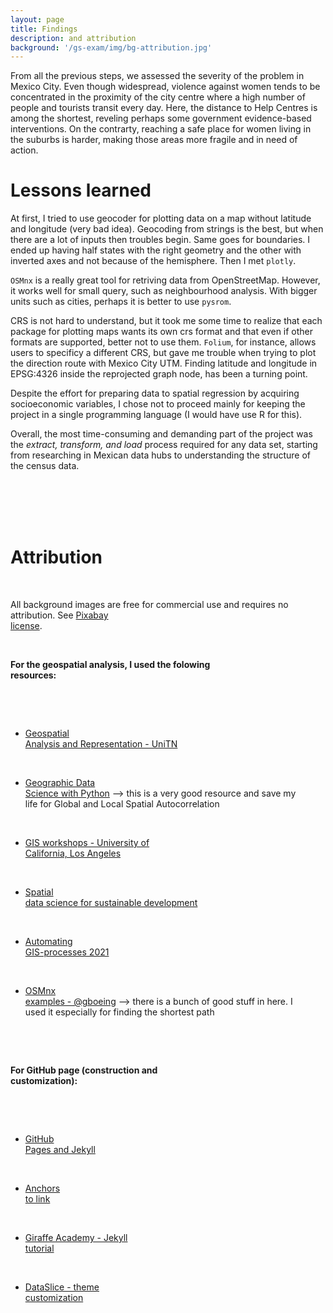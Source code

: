 ```yaml
---
layout: page
title: Findings
description: and attribution
background: '/gs-exam/img/bg-attribution.jpg'
---
```


From all the previous steps, we  assessed the severity of the problem in Mexico City.
Even though widespread, violence against women tends to be concentrated in the proximity of the city centre where a high number of people and tourists transit every day. Here, the distance to Help Centres is among the shortest, reveling perhaps some government evidence-based interventions. On the contrarty, reaching a safe place for women living in the suburbs is harder, making those areas more fragile and in need of action. 

# Lessons learned

At first, I tried to use geocoder for plotting data on a map without latitude and longitude (very bad idea).
Geocoding from strings is the best, but when there are a lot of inputs then troubles begin. Same goes for boundaries. I ended up having half states with the right geometry and the other with inverted axes and not because of the hemisphere. Then I met `plotly`. 


`OSMnx` is a really great tool for retriving data from OpenStreetMap. However, it works well for small query, such as neighbourhood analysis. With bigger units such as cities, perhaps it is better to use `pysrom`. 

CRS is not hard to understand, but it took me some time to realize that each package for plotting maps wants its own crs format and that even if other formats are supported, better not to use them. `Folium`, for instance, allows users to specificy a different CRS, but gave me trouble when trying to plot the direction route with Mexico City UTM. Finding latitude and longitude in EPSG:4326 inside the reprojected graph node, has been a turning point. 

Despite the effort for preparing data to spatial regression by acquiring socioeconomic variables, I chose not to proceed mainly for keeping the project in a single programming language (I would have use R for this).

Overall, the most time-consuming and demanding part of the project was the *extract, transform, and load* process required for any data set, starting from researching in Mexican data hubs to understanding the structure of the census data.



<span style="white-space: pre"> 

<span style="white-space: pre"> 


# Attribution

All background images are free for commercial use and requires no attribution. See [Pixabay license](https://pixabay.com/service/license/).


**For the geospatial analysis, I used the folowing resources:**

- [Geospatial Analysis and Representation - UniTN](https://napo.github.io/geospatial_course_unitn/)

- [Geographic Data Science with Python](https://geographicdata.science/book/intro.html) --> this is a very good resource and save my life for Global and Local Spatial Autocorrelation

- [GIS workshops - University of California, Los Angeles](https://github.com/yohman)

- [Spatial data science for sustainable development](https://sustainability-gis.readthedocs.io/en/latest/?badge=latest)

- [Automating GIS-processes 2021](https://autogis-site.readthedocs.io/en/latest/)

- [OSMnx examples - @gboeing](https://github.com/gboeing/osmnx-examples/tree/main/notebooks) --> there is a bunch of good stuff in here. I used it especially for finding the shortest path 


**For GitHub page (construction and customization):**

- [GitHub Pages and Jekyll](https://docs.github.com/en/pages/setting-up-a-github-pages-site-with-jekyll/about-github-pages-and-jekyll)

- [Anchors to link](https://blog.briandrupieski.com/generate-anchors-in-jekyll-blog-post)

- [Giraffe Academy - Jekyll tutorial](https://youtu.be/T1itpPvFWHI)

- [DataSlice - theme customization](https://youtu.be/wCOInE7-E0I)
